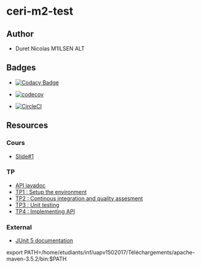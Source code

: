 # ceri-m2-test

## Author

- Duret Nicolas M1ILSEN ALT 

## Badges

- [![Codacy Badge](https://api.codacy.com/project/badge/Grade/183ea5cbfd054fab96c9fee22457b9a4)](https://www.codacy.com/app/Ferrone84/ceri-m1-test-2017?utm_source=github.com&amp;utm_medium=referral&amp;utm_content=Ferrone84/ceri-m1-test-2017&amp;utm_campaign=Badge_Grade)

- [![codecov](https://codecov.io/gh/Ferrone84/ceri-m1-test-2017/branch/master/graph/badge.svg)](https://codecov.io/gh/Ferrone84/ceri-m1-test-2017)

- [![CircleCI](https://circleci.com/gh/Ferrone84/ceri-m1-test-2017.svg?style=shield)](https://circleci.com/gh/Ferrone84/ceri-m1-test-2017)

## Resources

### Cours

- [Slide#1](https://github.com/Faylixe/ceri-m2-test-2017/blob/master/docs/cours.pdf)

### TP

- [API javadoc](http://faylixe.fr/ceri-m1-test-2017/javadoc)
- [TP1 : Setup the environment](https://github.com/Faylixe/ceri-m2-test-2017/blob/master/docs/tp1.md)
- [TP2 : Continous integration and quality assesment](https://github.com/Faylixe/ceri-m2-test-2017/blob/master/docs/tp2.md)
- [TP3 : Unit testing](https://github.com/Faylixe/ceri-m2-test-2017/blob/master/docs/tp3.md)
- [TP4 : Implementing API](https://github.com/Faylixe/ceri-m2-test-2017/blob/master/docs/tp4.md)

### External

- [JUnit 5 documentation](http://junit.org/junit5/docs/current/user-guide)

export PATH=/home/etudiants/inf/uapv1502017/Téléchargements/apache-maven-3.5.2/bin:$PATH